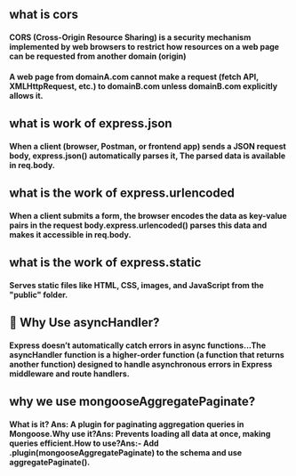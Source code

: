 ## what is cors
#### CORS (Cross-Origin Resource Sharing) is a security mechanism implemented by web browsers to restrict how resources on a web page can be requested from another domain (origin)

#### A web page from domainA.com cannot make a request (fetch API, XMLHttpRequest, etc.) to domainB.com unless domainB.com explicitly allows it.

## what is work of express.json
#### When a client (browser, Postman, or frontend app) sends a JSON request body, express.json() automatically parses it,  The parsed data is available in req.body.

## what is the work of express.urlencoded
#### When a client submits a form, the browser encodes the data as key-value pairs in the request body.express.urlencoded() parses this data and makes it accessible in req.body.


## what is the work of express.static
####  Serves static files like HTML, CSS, images, and JavaScript from the "public" folder.


## 📌 Why Use asyncHandler?
#### Express doesn’t automatically catch errors in async functions...The asyncHandler function is a higher-order function (a function that returns another function) designed to handle asynchronous errors in Express middleware and route handlers.

## why we use mongooseAggregatePaginate?
#### What is it? Ans: A plugin for paginating aggregation queries in Mongoose.Why use it?Ans: Prevents loading all data at once, making queries efficient.How to use?Ans:-  Add .plugin(mongooseAggregatePaginate) to the schema and use aggregatePaginate().